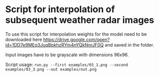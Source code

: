 # Script for interpolation of subsequent weather radar images

To use this script for interpolation weights for the model need to be downloaded here https://drive.google.com/open?id=1DD7e9MEq3JuqBpkhzRYm4nYQkNnrJF0Q and saved in the folder.

Input images have to be grayscale with dimensions 96x96.

Script usage:
```run.py --first examples/03_1.png --second examples/03_3.png --out examples/out.png```
